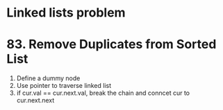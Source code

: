 # Linked lists problem

# 83. Remove Duplicates from Sorted List
1. Define a dummy node
2. Use pointer to traverse linked list
3. if cur.val == cur.next.val, break the chain and conncet cur to cur.next.next
